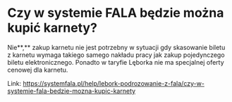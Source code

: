 # Czy w systemie FALA będzie można kupić karnety?


Nie**,** zakup karnetu nie jest potrzebny w sytuacji gdy skasowanie biletu z karnetu wymaga takiego samego nakładu pracy jak zakup pojedynczego biletu elektronicznego. Ponadto w taryfie Lęborka nie ma specjalnej oferty cenowej dla karnetu.




Link: https://systemfala.pl/help/lebork-podrozowanie-z-fala/czy-w-systemie-fala-bedzie-mozna-kupic-karnety
